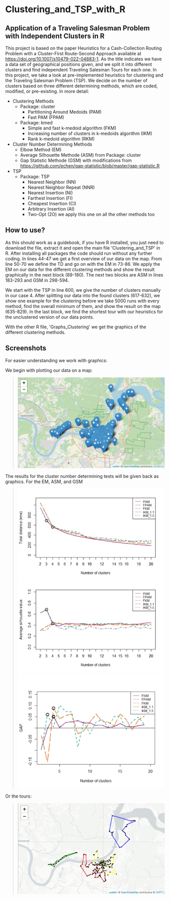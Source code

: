 # Clustering_and_TSP_with_R
## Application of a Traveling Salesman Problem with Independent Clusters in R
This project is based on the paper Heuristics for a Cash-Collection Routing Problem with a Cluster-First Route-Second Approach available at https://doi.org/10.1007/s10479-022-04883-1.
As the title indicates we have a data set of geographical positions given, and we split it into different clusters and find independent Traveling Salesman Tours for each one.
In this project, we take a look at pre-implemented heuristics for clustering and the Traveling Salesman Problem (TSP). We decide on the number of clusters based on three different determining methods, which are coded, modified, or pre-existing.
In more detail:
- Clustering Methods
  - Package: cluster
    - Partitioning Around Medoids (PAM)
    - Fast PAM (FPAM)
  - Package: kmed
    - Simple and fast k-medoid algorithm (FKM)
    - Increasing number of clusters in k-medoids algorithm (IKM)
    - Rank k-medoid algorithm (RKM)
- Cluster Number Determining Methods
  - Elbow Method (EM)
  - Average Silhouette Methode (ASM) from Package: cluster
  - Gap Statistic Methode (GSM) with modifications from https://github.com/echen/gap-statistic/blob/master/gap-statistic.R 
- TSP
  - Package: TSP
    - Nearest Neighbor (NN)
    - Nearest Neighbor Repeat (NNR)
    - Nearest Insertion (NI)
    - Farthest Insertion (FI)
    - Cheapest Insertion (CI)
    - Arbitrary Insertion (AI)
    - Two-Opt (2O) we apply this one on all the other methods too

## How to use?
As this should work as a guidebook, if you have R installed, you just need to download the file, extract it and open the main file 'Clustering_and_TSP' in R. After installing all packages the code should run without any further coding.
In lines 44-47 we get a first overview of our data on the map.
From line 50-70 we define the TD and go on with the EM in 73-86.
We apply the EM on our data for the different clustering methods and show the result graphically in the next block (89-180).
The next two blocks are ASM in lines 183-293 and GSM in 298-594. 

We start with the TSP in line 600, we give the number of clusters manually in our case 4. 
After splitting our data into the found clusters (617-632), we show one example for the clustering before we take 5000 runs with every method, find the overall minimum of them, and show the result on the map (635-829). In the last block, we find the shortest tour with our heuristics for the unclustered version of our data points.

With the other R file, 'Graphs_Clustering' we get the graphics of the different clustering methods.

## Screenshots
For easier understanding we work with graphics:

We begin with plotting our data on a map:
> ![Screenshot](First_look_data.jpg)


The results for the cluster number determining tests will be given back as graphics. 
For the EM, ASM, and GSM
> ![Screenshot](EM_example.jpg)
> ![Screenshot](ASM_example.jpg) 
> ![Screenshot](GSM_example.jpg)

Or the tours:
> ![Screenshot](optimal_TSP_Tour.jpg)

